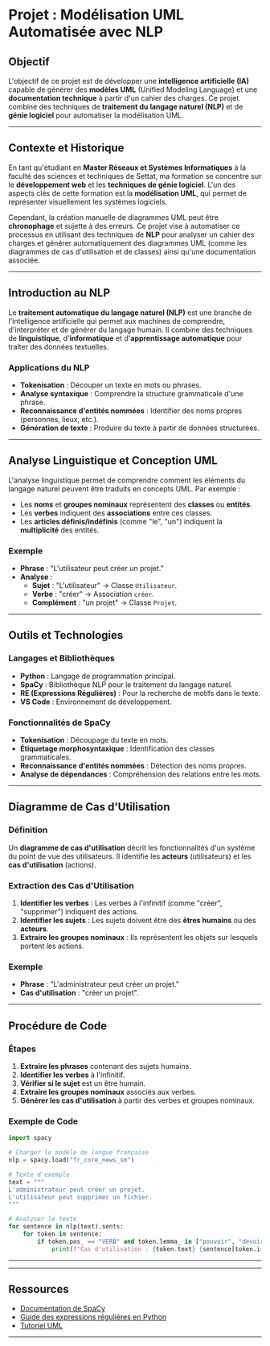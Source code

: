 # Projet : Modélisation UML Automatisée avec NLP

## Objectif
L'objectif de ce projet est de développer une **intelligence artificielle (IA)** capable de générer des **modèles UML** (Unified Modeling Language) et une **documentation technique** à partir d'un cahier des charges. Ce projet combine des techniques de **traitement du langage naturel (NLP)** et de **génie logiciel** pour automatiser la modélisation UML.

---

## Contexte et Historique
En tant qu'étudiant en **Master Réseaux et Systèmes Informatiques** à la faculté des sciences et techniques de Settat, ma formation se concentre sur le **développement web** et les **techniques de génie logiciel**. L'un des aspects clés de cette formation est la **modélisation UML**, qui permet de représenter visuellement les systèmes logiciels.

Cependant, la création manuelle de diagrammes UML peut être **chronophage** et sujette à des erreurs. Ce projet vise à automatiser ce processus en utilisant des techniques de **NLP** pour analyser un cahier des charges et générer automatiquement des diagrammes UML (comme les diagrammes de cas d'utilisation et de classes) ainsi qu'une documentation associée.

---

## Introduction au NLP
Le **traitement automatique du langage naturel (NLP)** est une branche de l'intelligence artificielle qui permet aux machines de comprendre, d'interpréter et de générer du langage humain. Il combine des techniques de **linguistique**, d'**informatique** et d'**apprentissage automatique** pour traiter des données textuelles.

### Applications du NLP
- **Tokenisation** : Découper un texte en mots ou phrases.
- **Analyse syntaxique** : Comprendre la structure grammaticale d'une phrase.
- **Reconnaissance d'entités nommées** : Identifier des noms propres (personnes, lieux, etc.).
- **Génération de texte** : Produire du texte à partir de données structurées.

---

## Analyse Linguistique et Conception UML
L'analyse linguistique permet de comprendre comment les éléments du langage naturel peuvent être traduits en concepts UML. Par exemple :
- Les **noms** et **groupes nominaux** représentent des **classes** ou **entités**.
- Les **verbes** indiquent des **associations** entre ces classes.
- Les **articles définis/indéfinis** (comme "le", "un") indiquent la **multiplicité** des entités.

### Exemple
- **Phrase** : "L'utilisateur peut créer un projet."
- **Analyse** :
  - **Sujet** : "L'utilisateur" → Classe `Utilisateur`.
  - **Verbe** : "créer" → Association `créer`.
  - **Complément** : "un projet" → Classe `Projet`.

---

## Outils et Technologies
### Langages et Bibliothèques
- **Python** : Langage de programmation principal.
- **SpaCy** : Bibliothèque NLP pour le traitement du langage naturel.
- **RE (Expressions Régulières)** : Pour la recherche de motifs dans le texte.
- **VS Code** : Environnement de développement.

### Fonctionnalités de SpaCy
- **Tokenisation** : Découpage du texte en mots.
- **Étiquetage morphosyntaxique** : Identification des classes grammaticales.
- **Reconnaissance d'entités nommées** : Détection des noms propres.
- **Analyse de dépendances** : Compréhension des relations entre les mots.

---

## Diagramme de Cas d'Utilisation
### Définition
Un **diagramme de cas d'utilisation** décrit les fonctionnalités d'un système du point de vue des utilisateurs. Il identifie les **acteurs** (utilisateurs) et les **cas d'utilisation** (actions).

### Extraction des Cas d'Utilisation
1. **Identifier les verbes** : Les verbes à l'infinitif (comme "créer", "supprimer") indiquent des actions.
2. **Identifier les sujets** : Les sujets doivent être des **êtres humains** ou des **acteurs**.
3. **Extraire les groupes nominaux** : Ils représentent les objets sur lesquels portent les actions.

### Exemple
- **Phrase** : "L'administrateur peut créer un projet."
- **Cas d'utilisation** : "créer un projet".

---

## Procédure de Code
### Étapes
1. **Extraire les phrases** contenant des sujets humains.
2. **Identifier les verbes** à l'infinitif.
3. **Vérifier si le sujet** est un être humain.
4. **Extraire les groupes nominaux** associés aux verbes.
5. **Générer les cas d'utilisation** à partir des verbes et groupes nominaux.

### Exemple de Code
```python
import spacy

# Charger le modèle de langue française
nlp = spacy.load("fr_core_news_sm")

# Texte d'exemple
text = """
L'administrateur peut créer un projet.
L'utilisateur peut supprimer un fichier.
"""

# Analyser le texte
for sentence in nlp(text).sents:
    for token in sentence:
        if token.pos_ == "VERB" and token.lemma_ in ["pouvoir", "devoir"]:
            print(f"Cas d'utilisation : {token.text} {sentence[token.i+1:]}")
```

---

---

## Ressources
- [Documentation de SpaCy](https://spacy.io/api/doc)
- [Guide des expressions régulières en Python](https://docs.python.org/3/library/re.html)
- [Tutoriel UML](https://www.uml.org/)

---
